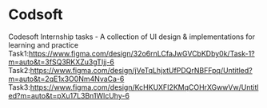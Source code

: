 # Codsoft
Codesoft Internship tasks - A collection of UI design &amp; implementations for learning and practice
Task1:https://www.figma.com/design/32o6rnLCfaJwGVCbKDby0k/Task-1?m=auto&t=3fSQ3RKXZu3gTIjj-6
Task2:https://www.figma.com/design/jVeTqLhjxtUfPDQrNBFFpq/Untitled?m=auto&t=2qE1x3O0Nm4NvaCa-6
Task3:https://www.figma.com/design/KcHKUXFI2KMqCOHrXGwwVw/Untitled?m=auto&t=pXu17L3Bn1WlcUhy-6
